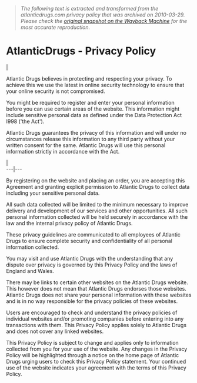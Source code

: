 > *The following text is extracted and transformed from the atlanticdrugs.com privacy policy that was archived on 2010-03-29. Please check the [original snapshot on the Wayback Machine](https://web.archive.org/web/20100329012633id_/http%3A//www.atlanticdrugs.com/privacy.html) for the most accurate reproduction.*

# AtlanticDrugs - Privacy Policy

| 

Atlantic Drugs believes in protecting and respecting your privacy. To achieve this we use the latest in online security technology to ensure that your online security is not compromised.

You might be required to register and enter your personal information before you can use certain areas of the website. This information might include sensitive personal data as defined under the Data Protection Act I998 ('the Act').

Atlantic Drugs guarantees the privacy of this information and will under no circumstances release this information to any third party without your written consent for the same. Atlantic Drugs will use this personal information strictly in accordance with the Act.

|   
---|---  
  
By registering on the website and placing an order, you are accepting this Agreement and granting explicit permission to Atlantic Drugs to collect data including your sensitive personal data.

All such data collected will be limited to the minimum necessary to improve delivery and development of our services and other opportunities. All such personal information collected will be held securely in accordance with the law and the internal privacy policy of Atlantic Drugs.

These privacy guidelines are communicated to all employees of Atlantic Drugs to ensure complete security and confidentiality of all personal information collected.

You may visit and use Atlantic Drugs with the understanding that any dispute over privacy is governed by this Privacy Policy and the laws of England and Wales.

There may be links to certain other websites on the Atlantic Drugs website. This however does not mean that Atlantic Drugs endorses those websites. Atlantic Drugs does not share your personal information with these websites and is in no way responsible for the privacy policies of these websites.

Users are encouraged to check and understand the privacy policies of individual websites and/or promoting companies before entering into any transactions with them. This Privacy Policy applies solely to Atlantic Drugs and does not cover any linked websites.

This Privacy Policy is subject to change and applies only to information collected from you for your use of the website. Any changes in the Privacy Policy will be highlighted through a notice on the home page of Atlantic Drugs urging users to check this Privacy Policy statement. Your continued use of the website indicates your agreement with the terms of this Privacy Policy.
